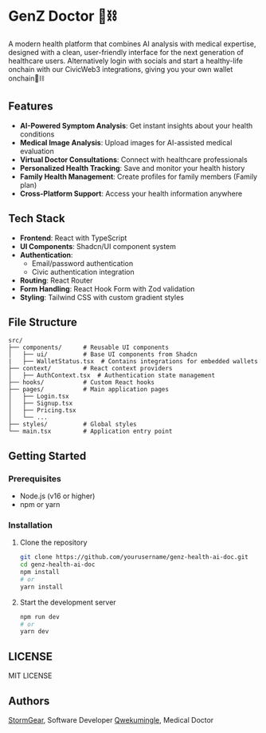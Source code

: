 # GenZ Doctor 💊⛓️

A modern health platform that combines AI analysis with medical expertise, designed with a clean, user-friendly interface for the next generation of healthcare users. Alternatively login with socials and start a healthy-life onchain with our CivicWeb3 integrations, giving you your own wallet onchain💊⛓️

## Features

- **AI-Powered Symptom Analysis**: Get instant insights about your health conditions
- **Medical Image Analysis**: Upload images for AI-assisted medical evaluation
- **Virtual Doctor Consultations**: Connect with healthcare professionals
- **Personalized Health Tracking**: Save and monitor your health history
- **Family Health Management**: Create profiles for family members (Family plan)
- **Cross-Platform Support**: Access your health information anywhere

## Tech Stack

- **Frontend**: React with TypeScript
- **UI Components**: Shadcn/UI component system
- **Authentication**:
  - Email/password authentication
  - Civic authentication integration
- **Routing**: React Router
- **Form Handling**: React Hook Form with Zod validation
- **Styling**: Tailwind CSS with custom gradient styles

## File Structure

```
src/
├── components/      # Reusable UI components
│   ├── ui/          # Base UI components from Shadcn
|   ├── WalletStatus.tsx  # Contains integrations for embedded wallets
├── context/         # React context providers
│   ├── AuthContext.tsx  # Authentication state management
├── hooks/           # Custom React hooks
├── pages/           # Main application pages
│   ├── Login.tsx
│   ├── Signup.tsx
│   ├── Pricing.tsx
│   └── ...
├── styles/          # Global styles
└── main.tsx         # Application entry point
```

## Getting Started

### Prerequisites

- Node.js (v16 or higher)
- npm or yarn

### Installation

1. Clone the repository

   ```bash
   git clone https://github.com/yourusername/genz-health-ai-doc.git
   cd genz-health-ai-doc
   npm install
   # or
   yarn install
   ```

2. Start the development server
   ```bash
   npm run dev
   # or
   yarn dev
   ```

## LICENSE
MIT LICENSE

## Authors
[StormGear](https://github.com/StormGear), Software Developer
[Qwekumingle](https://github.com/Qwekumingle), Medical Doctor


